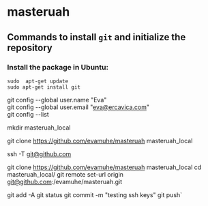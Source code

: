 # masteruah
## Commands to install `git` and initialize the repository
### Install the package in Ubuntu:
```
sudo  apt-get update  
sudo apt-get install git  
```

git config --global user.name "Eva"  
  git config --global user.email "eva@ercavica.com"  
  git config --list  

  mkdir masteruah_local  

  git clone https://github.com/evamuhe/masteruah masteruah_local

  ssh -T git@github.com

  git clone https://github.com/evamuhe/masteruah masteruah_local
  cd masteruah_local/
  git remote set-url origin git@github.com:/evamuhe/masteruah.git

  git add -A
  git status
  git commit -m "testing ssh keys"
  git push`

